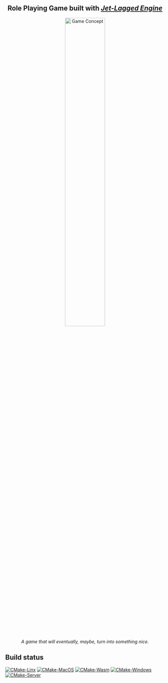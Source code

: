 <div align="center">
    <h2>Role Playing Game built with <a href="https://github.com/Mormert/jle"><i>Jet-Lagged Engine</i></a></h2>
    <img src="../main/rpg/GameResources/media/game_concept.png?raw=true" width=50% alt="Game Concept" />
    <p><i>A game that will eventually, maybe, turn into something nice.</i></p>
</div>

## Build status
[![CMake-Linx](https://github.com/Mormert/rpg/actions/workflows/cmake-linux.yml/badge.svg)](https://github.com/Mormert/rpg/actions/workflows/cmake-linux.yml)
[![CMake-MacOS](https://github.com/Mormert/rpg/actions/workflows/cmake-macos.yml/badge.svg)](https://github.com/Mormert/rpg/actions/workflows/cmake-macos.yml)
[![CMake-Wasm](https://github.com/Mormert/rpg/actions/workflows/cmake-wasm.yml/badge.svg)](https://github.com/Mormert/rpg/actions/workflows/cmake-wasm.yml)
[![CMake-Windows](https://github.com/Mormert/rpg/actions/workflows/cmake-windows.yml/badge.svg)](https://github.com/Mormert/rpg/actions/workflows/cmake-windows.yml)
[![CMake-Server](https://github.com/Mormert/rpg/actions/workflows/cmake-server.yml/badge.svg)](https://github.com/Mormert/rpg/actions/workflows/cmake-server.yml)
